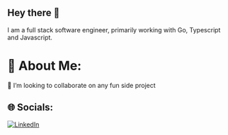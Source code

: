 Hey there :wave:
---
I am a full stack software engineer, primarily working with Go, Typescript and Javascript. 

# 💫 About Me:
👯 I’m looking to collaborate on any fun side project


## 🌐 Socials:
[![LinkedIn](https://img.shields.io/badge/LinkedIn-%230077B5.svg?logo=linkedin&logoColor=white)](https://linkedin.com/in/lavish-gambhir) 
